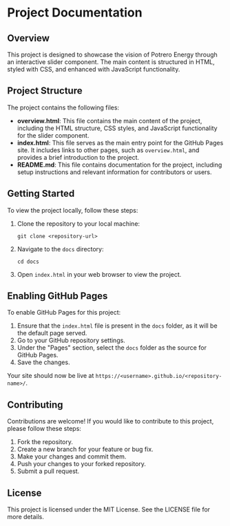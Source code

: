 # Project Documentation

## Overview

This project is designed to showcase the vision of Potrero Energy through an interactive slider component. The main content is structured in HTML, styled with CSS, and enhanced with JavaScript functionality.

## Project Structure

The project contains the following files:

- **overview.html**: This file contains the main content of the project, including the HTML structure, CSS styles, and JavaScript functionality for the slider component.
- **index.html**: This file serves as the main entry point for the GitHub Pages site. It includes links to other pages, such as `overview.html`, and provides a brief introduction to the project.
- **README.md**: This file contains documentation for the project, including setup instructions and relevant information for contributors or users.

## Getting Started

To view the project locally, follow these steps:

1. Clone the repository to your local machine:
   ```
   git clone <repository-url>
   ```

2. Navigate to the `docs` directory:
   ```
   cd docs
   ```

3. Open `index.html` in your web browser to view the project.

## Enabling GitHub Pages

To enable GitHub Pages for this project:

1. Ensure that the `index.html` file is present in the `docs` folder, as it will be the default page served.
2. Go to your GitHub repository settings.
3. Under the "Pages" section, select the `docs` folder as the source for GitHub Pages.
4. Save the changes.

Your site should now be live at `https://<username>.github.io/<repository-name>/`.

## Contributing

Contributions are welcome! If you would like to contribute to this project, please follow these steps:

1. Fork the repository.
2. Create a new branch for your feature or bug fix.
3. Make your changes and commit them.
4. Push your changes to your forked repository.
5. Submit a pull request.

## License

This project is licensed under the MIT License. See the LICENSE file for more details.